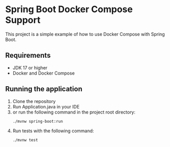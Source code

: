 # Spring Boot Docker Compose Support

This project is a simple example of how to use Docker Compose with Spring Boot.

## Requirements
* JDK 17 or higher
* Docker and Docker Compose

## Running the application
1. Clone the repository
2. Run Application.java in your IDE
3. or run the following command in the project root directory:
    ```shell
    ./mvnw spring-boot:run
    ```
4. Run tests with the following command:
    ```shell
    ./mvnw test
    ```